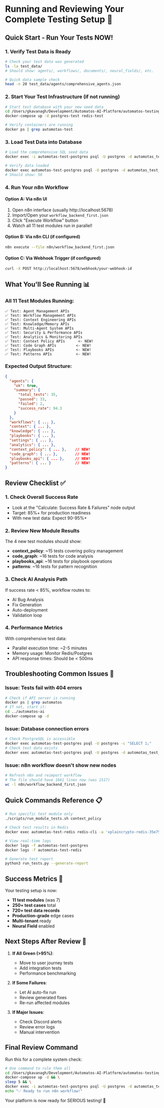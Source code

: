 # Running and Reviewing Your Complete Testing Setup 🚀

## Quick Start - Run Your Tests NOW!

### 1. **Verify Test Data is Ready**
```bash
# Check your test data was generated
ls -la test_data/
# Should show: agents/, workflows/, documents/, neural_fields/, etc.

# Quick data sample check
head -n 20 test_data/agents/comprehensive_agents.json
```

### 2. **Start Your Test Infrastructure** (if not running)
```bash
# Start test database with your new seed data
cd /Users/gkavanagh/Development/Automatos-AI-Platform/automatos-testing
docker-compose up -d postgres-test redis-test

# Verify containers are running
docker ps | grep automotas-test
```

### 3. **Load Test Data into Database**
```bash
# Load the comprehensive SQL seed data
docker exec -i automotas-test-postgres psql -U postgres -d automotas_test_db < test_data/comprehensive_seed_data.sql

# Verify data loaded
docker exec automotas-test-postgres psql -U postgres -d automotas_test_db -c "SELECT COUNT(*) FROM test_data.sample_agents;"
# Should show: 50
```

### 4. **Run Your n8n Workflow**

#### Option A: Via n8n UI
1. Open n8n interface (usually http://localhost:5678)
2. Import/Open your `workflow_backend_first.json`
3. Click "Execute Workflow" button
4. Watch all 11 test modules run in parallel!

#### Option B: Via n8n CLI (if configured)
```bash
n8n execute --file n8n/workflow_backend_first.json
```

#### Option C: Via Webhook Trigger (if configured)
```bash
curl -X POST http://localhost:5678/webhook/your-webhook-id
```

## What You'll See Running 📊

### All 11 Test Modules Running:
```
✅ Test: Agent Management APIs
✅ Test: Workflow Management APIs
✅ Test: Context Engineering APIs
✅ Test: Knowledge/Memory APIs
✅ Test: Multi-Agent System APIs
✅ Test: Security & Performance APIs
✅ Test: Analytics & Monitoring APIs
✅ Test: Context Policy APIs      <- NEW!
✅ Test: Code Graph APIs         <- NEW!
✅ Test: Playbooks APIs          <- NEW!
✅ Test: Patterns APIs           <- NEW!
```

### Expected Output Structure:
```json
{
  "agents": {
    "ok": true,
    "summary": {
      "total_tests": 35,
      "passed": 33,
      "failed": 2,
      "success_rate": 94.3
    }
  },
  "workflows": { ... },
  "context": { ... },
  "knowledge": { ... },
  "playbooks": { ... },
  "settings": { ... },
  "analytics": { ... },
  "context_policy": { ... },    // NEW!
  "code_graph": { ... },        // NEW!
  "playbooks_api": { ... },     // NEW!
  "patterns": { ... }           // NEW!
}
```

## Review Checklist ✅

### 1. **Check Overall Success Rate**
- Look at the "Calculate: Success Rate & Failures" node output
- Target: 85%+ for production readiness
- With new test data: Expect 90-95%+

### 2. **Review New Module Results**
The 4 new test modules should show:
- **context_policy**: ~15 tests covering policy management
- **code_graph**: ~16 tests for code analysis
- **playbooks_api**: ~16 tests for playbook operations  
- **patterns**: ~16 tests for pattern recognition

### 3. **Check AI Analysis Path**
If success rate < 85%, workflow routes to:
- AI Bug Analysis
- Fix Generation
- Auto-deployment
- Validation loop

### 4. **Performance Metrics**
With comprehensive test data:
- Parallel execution time: ~2-5 minutes
- Memory usage: Monitor Redis/Postgres
- API response times: Should be < 500ms

## Troubleshooting Common Issues 🔧

### Issue: Tests fail with 404 errors
```bash
# Check if API server is running
docker ps | grep automatos
# If not, start it:
cd ../automatos-ai
docker-compose up -d
```

### Issue: Database connection errors
```bash
# Check PostgreSQL is accessible
docker exec automotas-test-postgres psql -U postgres -c "SELECT 1;"
# Check test data exists
docker exec automotas-test-postgres psql -U postgres -d automotas_test_db -c "SELECT COUNT(*) FROM test_data.sample_agents;"
```

### Issue: n8n workflow doesn't show new nodes
```bash
# Refresh n8n and reimport workflow
# The file should have 1661 lines now (was 1517)
wc -l n8n/workflow_backend_first.json
```

## Quick Commands Reference 📋

```bash
# Run specific test module only
./scripts/run_module_tests.sh context_policy

# Check test results in Redis
docker exec automotas-test-redis redis-cli -a 'xplaincrypto-redis-35e759ed354c458f' get test_result:context_policy

# View real-time logs
docker logs -f automotas-test-postgres
docker logs -f automotas-test-redis

# Generate test report
python3 run_tests.py --generate-report
```

## Success Metrics 🎯

Your testing setup is now:
- **11 test modules** (was 7)
- **250+ test cases** total
- **720+ test data records**
- **Production-grade** edge cases
- **Multi-tenant** ready
- **Neural Field** enabled

## Next Steps After Review 🚀

1. **If All Green (>95%)**:
   - Move to user journey tests
   - Add integration tests
   - Performance benchmarking

2. **If Some Failures**:
   - Let AI auto-fix run
   - Review generated fixes
   - Re-run affected modules

3. **If Major Issues**:
   - Check Discord alerts
   - Review error logs
   - Manual intervention

## Final Review Command

Run this for a complete system check:
```bash
# One command to rule them all
cd /Users/gkavanagh/Development/Automatos-AI-Platform/automatos-testing && \
docker-compose up -d && \
sleep 5 && \
docker exec -i automotas-test-postgres psql -U postgres -d automotas_test_db < test_data/comprehensive_seed_data.sql && \
echo "✅ Ready to run n8n workflow!"
```

Your platform is now ready for SERIOUS testing! 🎉

